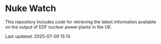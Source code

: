 # Nuke Watch

This repository includes code for retrieving the latest information available on the output of EDF nuclear power plants in the UK.

Last updated: 2025-07-09 15:13